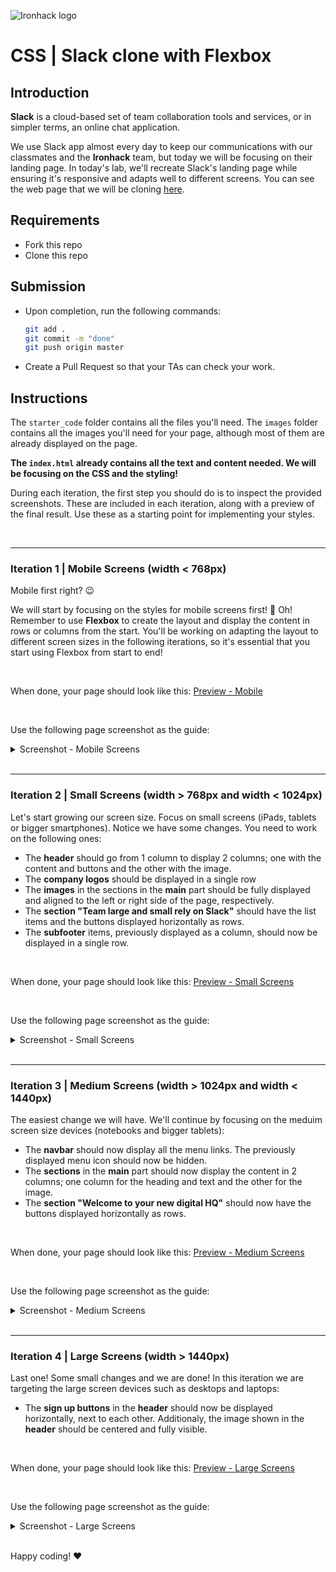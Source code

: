 ![Ironhack logo](https://user-images.githubusercontent.com/23629340/40541063-a07a0a8a-601a-11e8-91b5-2f13e4e6b441.png)

# CSS | Slack clone with Flexbox

## Introduction

**Slack** is a cloud-based set of team collaboration tools and services, or in simpler terms, an online chat application.

We use Slack app almost every day to keep our communications with our classmates and the **Ironhack** team, but today we will be focusing on their landing page. In today's lab, we'll recreate Slack's landing page while ensuring it's responsive and adapts well to different screens. You can see the web page that we will be cloning [here](https://www.figma.com/proto/k77VYVA70WcPYRLvg4QmIf/LAB-CSS-Slack-Clone?node-id=125%3A3&scaling=scale-down-width&page-id=125%3A2&starting-point-node-id=125%3A3&hide-ui=1).


## Requirements

- Fork this repo
- Clone this repo

  

## Submission

- Upon completion, run the following commands:

  ```bash
  git add .
  git commit -m "done"
  git push origin master
  ```

- Create a Pull Request so that your TAs can check your work.



## Instructions

The `starter_code` folder contains all the files you'll need. The `images` folder contains all the images you'll need for your page, although most of them are already displayed on the page.



**The `index.html` already contains all the text and content needed.  We will be focusing on the CSS and the styling!**



During each iteration, the first step you should do is to inspect the provided screenshots. These are included in each iteration, along with a preview of the final result. Use these as a starting point for implementing your styles.

<br />

<!--

## Iteration 0 | Introduction to Figma

The first step during every iteration will be to inspect the design files. These were created using Figma are usually handed of to developers by designers. [Figma](https://www.figma.com/) is a web-based UI (User Interface) design tool, used for creating design prototypes for websites and applications.

Figma is great because it allows designers and developers to collaborate on projects while also making it simple to share and preview the web page designs.

When you begin working as a developer, it is very likely that your team will use Figma to handoff the designs of the features you will be asked to create. We're going to assume you've never seen Figma before, so don't worry. The following short videos should get you up to speed:

- [What is Figma?](https://www.youtube.com/watch?v=_d8GG2QZYAM)
- [Figma for Frontend developers [ in 5 minutes ]](https://www.youtube.com/watch?v=hbN9RGcQFNU)

-->

----

### Iteration 1 | Mobile Screens (width < 768px)

Mobile first right? :wink: 

We will start by focusing on the styles for mobile screens first! 📱 Oh! Remember to use **Flexbox** to create the layout and display the content in rows or columns from the start. You'll be working on adapting the layout to different screen sizes in the following iterations, so it's essential that you start using Flexbox from start to end!



<br>

When done, your page should look like this: [Preview - Mobile](https://www.figma.com/proto/k77VYVA70WcPYRLvg4QmIf/LAB-CSS-Slack-Clone?node-id=68%3A2762&scaling=scale-down&page-id=68%3A2761&starting-point-node-id=68%3A2762&show-proto-sidebar=1&hide-ui=1)



<br>

Use the following page screenshot as the guide:

<details>
  <summary>Screenshot - Mobile Screens</summary>
  <img src="https://education-team-2020.s3.eu-west-1.amazonaws.com/web-dev/m1/lab-flexbox-slack/Home+Page+-+420px.png" width="200px"/>
  <br/>

  [Back to top](#iteration-1--mobile-screens-width--768px)
</details>





<!--

You can inspect the page styles here:

[Figma file - Mobile]()

-->



<br>



----




### Iteration 2 | Small Screens (width > 768px and width < 1024px)

Let's start growing our screen size. Focus on small screens (iPads, tablets or bigger smartphones). Notice we have some changes. You need to work on the following ones: 

- The **header** should go from 1 column to display 2 columns; one with the content and buttons and the other with the image.
- The **company logos** should be displayed in a single row
- The **images** in the sections in the **main** part should be fully displayed and aligned to the left or right side of the page, respectively.
- The **section "Team large and small rely on Slack"** should have the list items and the buttons displayed horizontally as rows.
- The **subfooter** items, previously displayed as a column, should now be displayed in a single row.



<br>

When done, your page should look like this: [Preview - Small Screens](https://www.figma.com/proto/k77VYVA70WcPYRLvg4QmIf/LAB-CSS-Slack-Clone?node-id=49%3A1508&scaling=scale-down&page-id=68%3A2976&starting-point-node-id=49%3A1508&hide-ui=1)



<br>

Use the following page screenshot as the guide:

<details>
  <summary>Screenshot - Small Screens</summary>
  <img src="https://education-team-2020.s3.eu-west-1.amazonaws.com/web-dev/m1/lab-flexbox-slack/Home+Page+-+768px.png" width="550px"/>
  <br/>

  [Back to top](#iteration-2--small-screens-width--768px-and-width--1024px)
</details>



<!--

You can inspect the page styles here:

[Figma file - Small Screens]()

-->





<br>



----



### Iteration 3 | Medium Screens (width > 1024px and width < 1440px)

The easiest change we will have. We'll continue by focusing on the meduim screen size devices (notebooks and bigger tablets):



- The **navbar** should now display all the menu links. The previously displayed menu icon should now be hidden.
- The **sections** in the **main** part should now display the content in 2 columns; one column for the heading and text and the other for the image.
- The **section "Welcome to your new digital HQ"** should now have the buttons displayed horizontally as rows.



<br>

When done, your page should look like this: [Preview - Medium Screens](https://www.figma.com/proto/k77VYVA70WcPYRLvg4QmIf/LAB-CSS-Slack-Clone?node-id=49%3A2159&scaling=scale-down&page-id=68%3A2977&starting-point-node-id=49%3A2159&hide-ui=1)



<br>

Use the following page screenshot as the guide:

<details>
  <summary>Screenshot - Medium Screens</summary>
  <img src="https://education-team-2020.s3.eu-west-1.amazonaws.com/web-dev/m1/lab-flexbox-slack/Home+Page+-+1024px.png" />
  <br/>

  [Back to top](#iteration-3--medium-screens-width--1024px-and-width--1440px)
</details>



<!--

You can inspect the page styles here:

[Figma file - Medium Screens]()

-->



<br>



----




### Iteration 4 | Large Screens (width > 1440px)

Last one! Some small changes and we are done! In this iteration we are targeting the large screen devices such as desktops and laptops:

- The **sign up buttons** in the **header** should now be displayed horizontally, next to each other. Additionaly, the image shown in the **header** should be centered and fully visible.

  

<br>

When done, your page should look like this: [Preview - Large Screens](https://www.figma.com/proto/k77VYVA70WcPYRLvg4QmIf/LAB-CSS-Slack-Clone?node-id=49%3A2489&scaling=scale-down&page-id=68%3A2978&starting-point-node-id=49%3A2489&hide-ui=1)



<br>

Use the following page screenshot as the guide:

<details>
  <summary>Screenshot - Large Screens</summary>
  <img src="https://education-team-2020.s3.eu-west-1.amazonaws.com/web-dev/m1/lab-flexbox-slack/Home+Page+-+1440px.png" />
  <br/>


  [Back to top](#iteration-4--large-screens-width--1440px)

</details>



<!--

You can inspect the page styles here: [Figma file - Large Screens]()

-->



<br />



Happy coding! ❤️

